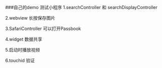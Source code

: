 ###自己的demo 测试小程序
1.searchController  和 searchDisplayController 

2.webview 长按保存图片

3.SafariController 可以打开Passbook

4.widget 数据共享

5.启动时播放视频

6.touchid 验证
